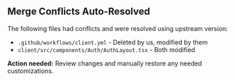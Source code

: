 ## Merge Conflicts Auto-Resolved

The following files had conflicts and were resolved using upstream version:

- `.github/workflows/client.yml` - Deleted by us, modified by them
- `client/src/components/Auth/AuthLayout.tsx` - Both modified

**Action needed:** Review changes and manually restore any needed customizations.
